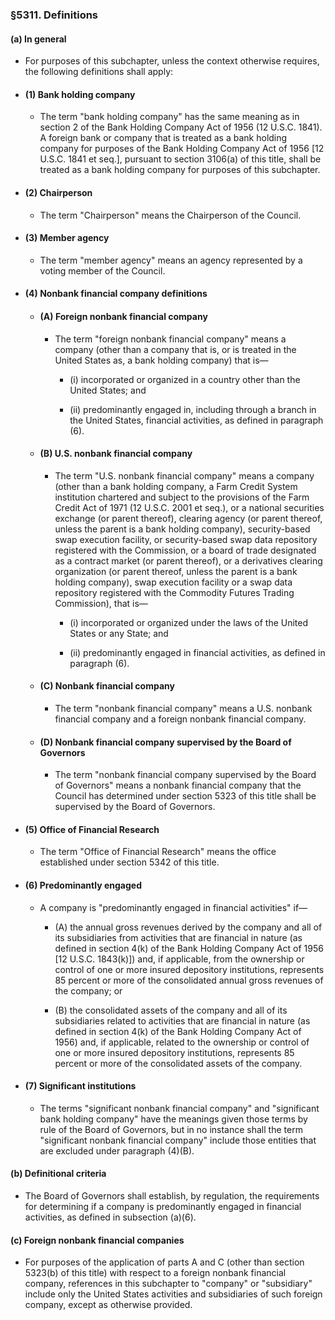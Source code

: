 ### §5311. Definitions
#### (a) In general
* For purposes of this subchapter, unless the context otherwise requires, the following definitions shall apply:

* #### (1) Bank holding company
  * The term "bank holding company" has the same meaning as in section 2 of the Bank Holding Company Act of 1956 (12 U.S.C. 1841). A foreign bank or company that is treated as a bank holding company for purposes of the Bank Holding Company Act of 1956 [12 U.S.C. 1841 et seq.], pursuant to section 3106(a) of this title, shall be treated as a bank holding company for purposes of this subchapter.

* #### (2) Chairperson
  * The term "Chairperson" means the Chairperson of the Council.

* #### (3) Member agency
  * The term "member agency" means an agency represented by a voting member of the Council.

* #### (4) Nonbank financial company definitions
  * #### (A) Foreign nonbank financial company
    * The term "foreign nonbank financial company" means a company (other than a company that is, or is treated in the United States as, a bank holding company) that is—

      * (i) incorporated or organized in a country other than the United States; and

      * (ii) predominantly engaged in, including through a branch in the United States, financial activities, as defined in paragraph (6).

  * #### (B) U.S. nonbank financial company
    * The term "U.S. nonbank financial company" means a company (other than a bank holding company, a Farm Credit System institution chartered and subject to the provisions of the Farm Credit Act of 1971 (12 U.S.C. 2001 et seq.), or a national securities exchange (or parent thereof), clearing agency (or parent thereof, unless the parent is a bank holding company), security-based swap execution facility, or security-based swap data repository registered with the Commission, or a board of trade designated as a contract market (or parent thereof), or a derivatives clearing organization (or parent thereof, unless the parent is a bank holding company), swap execution facility or a swap data repository registered with the Commodity Futures Trading Commission), that is—

      * (i) incorporated or organized under the laws of the United States or any State; and

      * (ii) predominantly engaged in financial activities, as defined in paragraph (6).

  * #### (C) Nonbank financial company
    * The term "nonbank financial company" means a U.S. nonbank financial company and a foreign nonbank financial company.

  * #### (D) Nonbank financial company supervised by the Board of Governors
    * The term "nonbank financial company supervised by the Board of Governors" means a nonbank financial company that the Council has determined under section 5323 of this title shall be supervised by the Board of Governors.

* #### (5) Office of Financial Research
  * The term "Office of Financial Research" means the office established under section 5342 of this title.

* #### (6) Predominantly engaged
  * A company is "predominantly engaged in financial activities" if—

    * (A) the annual gross revenues derived by the company and all of its subsidiaries from activities that are financial in nature (as defined in section 4(k) of the Bank Holding Company Act of 1956 [12 U.S.C. 1843(k)]) and, if applicable, from the ownership or control of one or more insured depository institutions, represents 85 percent or more of the consolidated annual gross revenues of the company; or

    * (B) the consolidated assets of the company and all of its subsidiaries related to activities that are financial in nature (as defined in section 4(k) of the Bank Holding Company Act of 1956) and, if applicable, related to the ownership or control of one or more insured depository institutions, represents 85 percent or more of the consolidated assets of the company.

* #### (7) Significant institutions
  * The terms "significant nonbank financial company" and "significant bank holding company" have the meanings given those terms by rule of the Board of Governors, but in no instance shall the term "significant nonbank financial company" include those entities that are excluded under paragraph (4)(B).

#### (b) Definitional criteria
* The Board of Governors shall establish, by regulation, the requirements for determining if a company is predominantly engaged in financial activities, as defined in subsection (a)(6).

#### (c) Foreign nonbank financial companies
* For purposes of the application of parts A and C (other than section 5323(b) of this title) with respect to a foreign nonbank financial company, references in this subchapter to "company" or "subsidiary" include only the United States activities and subsidiaries of such foreign company, except as otherwise provided.